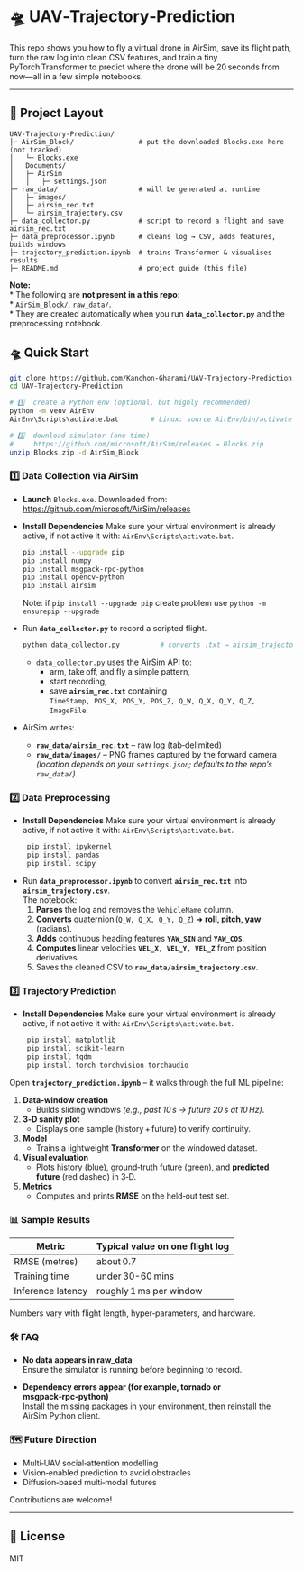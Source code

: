 # 🛸 UAV‑Trajectory‑Prediction

This repo shows you how to fly a virtual drone in AirSim, save its flight path, turn the raw log into clean CSV features, and train a tiny PyTorch Transformer to predict where the drone will be 20 seconds from now—all in a few simple notebooks.

---

## 📂 Project Layout

```text
UAV‑Trajectory‑Prediction/
├─ AirSim_Block/                # put the downloaded Blocks.exe here (not tracked)
│   └─ Blocks.exe
│   Documents/         
│   ├─ AirSim
│   │   ├─ settings.json
├─ raw_data/                    # will be generated at runtime
│   ├─ images/         
│   ├─ airsim_rec.txt     
│   └─ airsim_trajectory.csv
├─ data_collector.py            # script to record a flight and save airsim_rec.txt
├─ data_preprocessor.ipynb      # cleans log → CSV, adds features, builds windows
├─ trajectory_prediction.ipynb  # trains Transformer & visualises results
├─ README.md                    # project guide (this file)

```
**Note:**  
    * The following are **not present in a this repo**:  
    * `AirSim_Block/`, `raw_data/`.  
    * They are created automatically when you run **`data_collector.py`** and the preprocessing notebook.



## 🛸 Quick Start

```bash
git clone https://github.com/Kanchon-Gharami/UAV-Trajectory-Prediction.git
cd UAV-Trajectory-Prediction

# 1️⃣  create a Python env (optional, but highly recommended)
python -m venv AirEnv
AirEnv\Scripts\activate.bat        # Linux: source AirEnv/bin/activate

# 3️⃣  download simulator (one‑time)
#     https://github.com/microsoft/AirSim/releases → Blocks.zip
unzip Blocks.zip -d AirSim_Block
```

### 1️⃣ Data Collection via AirSim

* **Launch** `Blocks.exe`. 
    Downloaded from: https://github.com/microsoft/AirSim/releases
* **Install Dependencies** Make sure your virtual environment is already active, if not active it with: `AirEnv\Scripts\activate.bat`.
     ```bash
     pip install --upgrade pip
     pip install numpy
     pip install msgpack-rpc-python
     pip install opencv-python
     pip install airsim
     ```
     Note: if `pip install --upgrade pip` create problem use `python -m ensurepip --upgrade`

* Run **`data_collector.py`** to record a scripted flight.
   ```bash
   python data_collector.py          # converts .txt → airsim_trajectory.csv
   ```
  * `data_collector.py` uses the AirSim API to:
    * arm, take off, and fly a simple pattern,
    * start recording,
    * save **`airsim_rec.txt`** containing  
      `TimeStamp, POS_X, POS_Y, POS_Z, Q_W, Q_X, Q_Y, Q_Z, ImageFile`.  

* AirSim writes:
  * **`raw_data/airsim_rec.txt`** – raw log (tab‑delimited)
  * **`raw_data/images/`** – PNG frames captured by the forward camera  
    *(location depends on your `settings.json`; defaults to the repo’s `raw_data/`)*




### 2️⃣ Data Preprocessing
* **Install Dependencies** Make sure your virtual environment is already active, if not active it with: `AirEnv\Scripts\activate.bat`.
     ```bash
      pip install ipykernel
      pip install pandas
      pip install scipy
     ```
* Run **`data_preprocessor.ipynb`** to convert **`airsim_rec.txt`** into **`airsim_trajectory.csv`**.  
  The notebook:
  1. **Parses** the log and removes the `VehicleName` column.  
  2. **Converts** quaternion (`Q_W, Q_X, Q_Y, Q_Z`) ➜ **roll, pitch, yaw** (radians).  
  3. **Adds** continuous heading features **`YAW_SIN`** and **`YAW_COS`**.  
  4. **Computes** linear velocities **`VEL_X, VEL_Y, VEL_Z`** from position derivatives.  
  5. Saves the cleaned CSV to **`raw_data/airsim_trajectory.csv`**.



### 3️⃣ Trajectory Prediction
* **Install Dependencies** Make sure your virtual environment is already active, if not active it with: `AirEnv\Scripts\activate.bat`.
     ```bash
      pip install matplotlib
      pip install scikit-learn
      pip install tqdm
      pip install torch torchvision torchaudio
     ```
Open **`trajectory_prediction.ipynb`** – it walks through the full ML pipeline:
1. **Data‑window creation**  
   * Builds sliding windows *(e.g., past 10 s → future 20 s at 10 Hz)*.
2. **3‑D sanity plot**  
   * Displays one sample (history + future) to verify continuity.
3. **Model**  
   * Trains a lightweight **Transformer** on the windowed dataset.
4. **Visual evaluation**  
   * Plots history (blue), ground‑truth future (green), and **predicted future** (red dashed) in 3‑D.
5. **Metrics**  
   * Computes and prints **RMSE** on the held‑out test set.


### 📊 Sample Results

| Metric                | Typical value on one flight log |
|-----------------------|---------------------------------|
| RMSE (metres)         | about 0.7                       |
| Training time         | under 30-60 mins                |
| Inference latency     | roughly 1 ms per window         |

Numbers vary with flight length, hyper‑parameters, and hardware.



### 🛠️ FAQ

* **No data appears in raw_data**  
  Ensure the simulator is running before beginning to record.

* **Dependency errors appear (for example, tornado or msgpack‑rpc‑python)**  
  Install the missing packages in your environment, then reinstall the AirSim Python client.




### 🗺️ Future Direction

* Multi‑UAV social‑attention modelling  
* Vision‑enabled prediction to avoid obstracles  
* Diffusion‑based multi‑modal futures  

Contributions are welcome!

---

## 📜 License

MIT
